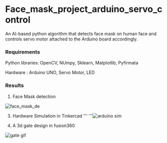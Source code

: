 # Face_mask_project_arduino_servo_control

An AI-based python algorithm that detects face mask
on human face and controls servo motor attached to the Arduino
board accordingly.
 
 
### Requirements
  Python libraries: OpenCV, NUmpy, Sklearn, Matplotlib, Pyfirmata
  
  Hardware : Arduino UNO, Servo Motor, LED
  
  
  
  
 
### Results 
1. Face Mask detection

![face_mask_de](https://user-images.githubusercontent.com/92446670/176646900-8fe106c3-3278-469a-9f8e-7f74b3bbf235.gif)


3. Hardware Simulation in Tinkercad
'''
'''![arduino sim](https://user-images.githubusercontent.com/92446670/176642288-c0bbdbcf-c1f5-4ba6-8ce7-29cff938d9cb.gif)



3. A 3d gate design in fusion360
<p align="center">
  
![gate gif](https://user-images.githubusercontent.com/92446670/176641363-d3bf872c-e025-4cf9-9a1e-a779e825ad05.gif)
